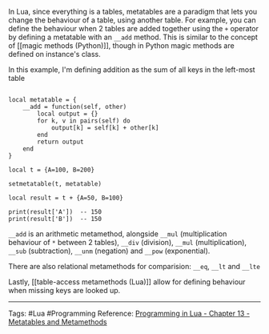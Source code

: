 In Lua, since everything is a tables, metatables are a paradigm that lets you change the behaviour of a table, using another table. For example, you can define the behaviour when 2 tables are added together using the `+` operator by defining a metatable with an  `__add` method. This is similar to the concept of [[magic methods (Python)]], though in Python magic methods are defined on instance's class.

In this example, I'm defining addition as the sum of all keys in the left-most table

```

local metatable = {
    __add = function(self, other)
        local output = {}
        for k, v in pairs(self) do
            output[k] = self[k] + other[k]
        end
        return output
    end
}

local t = {A=100, B=200}

setmetatable(t, metatable)

local result = t + {A=50, B=100}

print(result['A'])  -- 150
print(result['B'])  -- 150
```

`__add` is an arithmetic metamethod, alongside `__mul` (multiplication behaviour of `*` between 2 tables), `__div` (division), `__mul` (multiplication), `__sub` (subtraction), `__unm` (negation) and `__pow` (exponential).

There are also relational metamethods for comparision: `__eq`, `__lt` and `__lte`

Lastly, [[table-access metamethods (Lua)]] allow for defining behaviour when missing keys are looked up.

---

Tags: #Lua #Programming 
Reference: [Programming in Lua - Chapter 13 - Metatables and Metamethods](https://www.lua.org/pil/13.html)